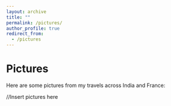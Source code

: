 ```yaml
---
layout: archive
title: ""
permalink: /pictures/
author_profile: true
redirect_from:
  - /pictures
---
```


Pictures
=======================
Here are some pictures from my travels across India and France:

//Insert pictures here
